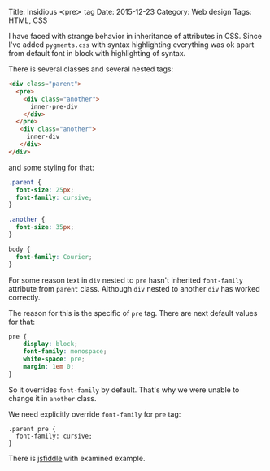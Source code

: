 Title: Insidious &#8826;pre&#8827; tag
Date: 2015-12-23
Category: Web design
Tags: HTML, CSS

I have faced with strange behavior in inheritance of attributes in CSS. Since I've added `pygments.css` with syntax highlighting everything was ok apart from default font in block with highlighting of syntax.

There is several classes and several nested tags:

```html
<div class="parent">
  <pre>
    <div class="another">
      inner-pre-div
    </div>
  </pre>
   <div class="another">
     inner-div
   </div>
</div>
```

and some styling for that:

```css
.parent {
  font-size: 25px;
  font-family: cursive;
}

.another {
  font-size: 35px;
}

body {
  font-family: Courier;
}
```

For some reason text in `div` nested to `pre` hasn't inherited `font-family` attribute from `parent` class. Although `div` nested to another `div` has worked correctly.

The reason for this is the specific of `pre` tag.
There are next default values for that:

```css
pre {
    display: block;
    font-family: monospace;
    white-space: pre;
    margin: 1em 0;
}
```

So it overrides `font-family` by default.
That's why we were unable to change it in `another` class.

We need explicitly override `font-family` for `pre` tag:

```
.parent pre {
  font-family: cursive;
}
```

There is [jsfiddle](https://jsfiddle.net/029rz40w/) with examined example.
